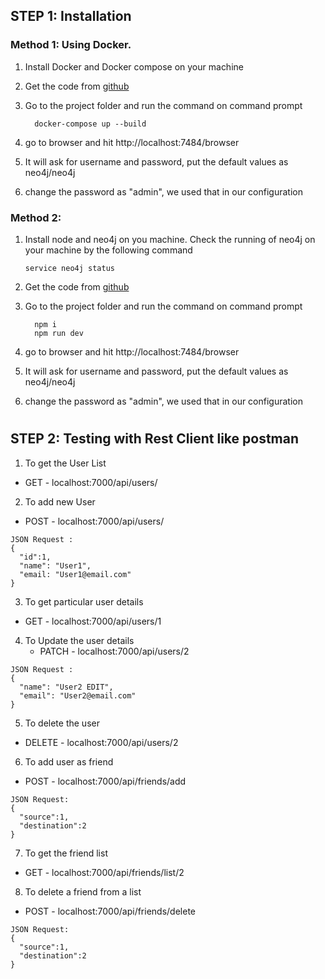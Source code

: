 ## STEP 1: Installation

### Method 1: Using Docker.

1. Install Docker and Docker compose on your machine
2. Get the code from [github](https://github.com/gulmoharnnt/ExpressNeo4jCRUD)
3. Go to the project folder and run the command on command prompt


    ```
      docker-compose up --build
    ```

4. go to browser and hit http://localhost:7484/browser
5. It will ask for username and password, put the default values as neo4j/neo4j
6. change the password as "admin", we used that in our configuration

### Method 2:

1. Install node and neo4j on you machine. Check the running of neo4j on your machine by the following command


    ```
    service neo4j status
    ```

2. Get the code from [github](https://github.com/gulmoharnnt/ExpressNeo4jCRUD)
3. Go to the project folder and run the command on command prompt


    ```
      npm i
      npm run dev
    ```

4. go to browser and hit http://localhost:7484/browser
5. It will ask for username and password, put the default values as neo4j/neo4j
6. change the password as "admin", we used that in our configuration

   #

## STEP 2: Testing with Rest Client like postman

1. To get the User List
  - GET - localhost:7000/api/users/

2. To add new User
  - POST - localhost:7000/api/users/
  ```
  JSON Request :
  {
    "id":1,
    "name": "User1",
    "email: "User1@email.com"
  }
  ```
3. To get particular user details
  - GET - localhost:7000/api/users/1 

4. To Update the user details 
   - PATCH - localhost:7000/api/users/2
  ```
  JSON Request :
  {
    "name": "User2 EDIT",
    "email": "User2@email.com"
  }
  ```
5. To delete the user
  - DELETE - localhost:7000/api/users/2
  
6. To add user as friend
  - POST - localhost:7000/api/friends/add
  ```
  JSON Request:
  {
    "source":1,
    "destination":2
  }
  ```

7. To get the friend list
  - GET - localhost:7000/api/friends/list/2

8. To delete a friend from a list
  - POST - localhost:7000/api/friends/delete
  ```
  JSON Request:
  {
    "source":1,
    "destination":2
  }
  ```

